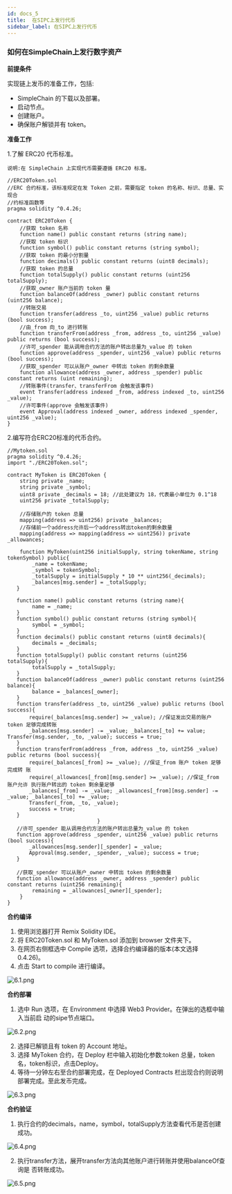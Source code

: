 ```yaml
---
id: docs_5
title:  在SIPC上发行代币
sidebar_label: 在SIPC上发行代币
---
```


### 如何在SimpleChain上发行数字资产

**前提条件**

实现链上发币的准备工作，包括:

-  SimpleChain 的下载以及部署。 
-  启动节点。
-  创建账户。
-  确保账户解锁并有 token。

**准备工作**

1.了解 ERC20 代币标准。
 
`说明:在 SimpleChain 上实现代币需要遵循 ERC20 标准。`

    //ERC20Token.sol
    //ERC 合约标准，该标准规定在发 Token 之前，需要指定 token 的名称、标识、总量、实现合 
    //约标准函数等    
    pragma solidity ^0.4.26; 
    
    contract ERC20Token {
        //获取 token 名称
        function name() public constant returns (string name);
        //获取 token 标识
        function symbol() public constant returns (string symbol);
        //获取 token 的最小分割量
        function decimals() public constant returns (uint8 decimals);
        //获取 token 的总量
        function totalSupply() public constant returns (uint256 totalSupply);
        //获取_owner 账户当前的 token 量
        function balanceOf(address _owner) public constant returns (uint256 balance);
        //转账交易
        function transfer(address _to, uint256 _value) public returns (bool success);
        //由_from 向_to 进行转账
        function transferFrom(address _from, address _to, uint256 _value) public returns (bool success);
        //许可_spender 能从调用合约方法的账户转出总量为_value 的 token
        function approve(address _spender, uint256 _value) public returns (bool success);
        //获取_spender 可以从账户_owner 中转出 token 的剩余数量
        function allowance(address _owner, address _spender) public constant returns (uint remaining);
        //转账事件(transfer、transferFrom 会触发该事件)
        event Transfer(address indexed _from, address indexed _to, uint256 _value);
        //许可事件(approve 会触发该事件)
        event Approval(address indexed _owner, address indexed _spender, uint256 _value);
    }

2.编写符合ERC20标准的代币合约。

    //Mytoken.sol
    pragma solidity ^0.4.26;
    import "./ERC20Token.sol";
      
    contract MyToken is ERC20Token {
        string private _name;
        string private _symbol;
        uint8 private _decimals = 18; //此处建议为 18，代表最小单位为 0.1^18 
        uint256 private _totalSupply;

        //存储账户的 token 总量
        mapping(address => uint256) private _balances;
        //存储前一个address允许后一个address转出token的剩余数量 
        mapping(address => mapping(address => uint256)) private _allowances;

        function MyToken(uint256 initialSupply, string tokenName, string tokenSymbol) public{
            _name = tokenName;
            _symbol = tokenSymbol;
            _totalSupply = initialSupply * 10 ** uint256(_decimals);
            _balances[msg.sender] = _totalSupply;
       }

       function name() public constant returns (string name){ 
            name = _name;
       }
       function symbol() public constant returns (string symbol){ 
            symbol = _symbol;
       }
       function decimals() public constant returns (uint8 decimals){ 
            decimals = _decimals;
       }
       function totalSupply() public constant returns (uint256 totalSupply){ 
            totalSupply = _totalSupply;                
       }
       function balanceOf(address _owner) public constant returns (uint256 balance){ 
            balance = _balances[_owner];
       }
       function transfer(address _to, uint256 _value) public returns (bool success){ 
           require(_balances[msg.sender] >= _value); //保证发出交易的账户 token 足够完成转账
           _balances[msg.sender] -= _value; _balances[_to] += value; Transfer(msg.sender, _to, _value); success = true;
       }
       function transferFrom(address _from, address _to, uint256 _value) public returns (bool success){
           require(_balances[_from] >= _value); //保证_from 账户 token 足够完成转 账
           require(_allowances[_from][msg.sender] >= _value); //保证_from 账户允许 执行账户转出的 token 剩余量足够
           _balances[_from] -= _value; _allowances[_from][msg.sender] -= _value; _balances[_to] += _value;
           Transfer(_from, _to, _value);
           success = true;
       }
                                 }
       //许可_spender 能从调用合约方法的账户转出总量为_value 的 token
       function approve(address _spender, uint256 _value) public returns (bool success){
           _allowances[msg.sender][_spender] = _value; 
           Approval(msg.sender, _spender, _value); success = true;
       }
                  
       //获取_spender 可以从账户_owner 中转出 token 的剩余数量
       function allowance(address _owner, address _spender) public constant returns (uint256 remaining){
            remaining = _allowances[_owner][_spender]; 
        }
    }

 **合约编译**

1. 使用浏览器打开 Remix Solidity IDE。
2. 将 ERC20Token.sol 和 MyToken.sol 添加到 browser 文件夹下。
3. 在网页右侧框选中 Compile 选项，选择合约编译器的版本(本文选择 0.4.26)。
4. 点击 Start to compile 进行编译。

![6.1.png](https://i.loli.net/2020/05/07/DbgwWI8Yztu7Unx.png)

**合约部署**

1. 选中 Run 选项，在 Environment 中选择 Web3 Provider。在弹出的选框中输入当前启 动的sipe节点端口。

![6.2.png](https://i.loli.net/2020/05/07/umSzyZqigevbMxY.png)

2. 选择已解锁且有 token 的 Account 地址。
3. 选择 MyToken 合约，在 Deploy 栏中输入初始化参数:token 总量，token 名，token标识，点击Deploy。
4. 等待一分钟左右至合约部署完成，在 Deployed Contracts 栏出现合约则说明部署完成。至此发币完成。

![6.3.png](https://i.loli.net/2020/05/07/sJiXawq9SDo7Gl6.png)
    
**合约验证**

1. 执行合约的decimals，name，symbol，totalSupply方法查看代币是否创建成功。

![6.4.png](https://i.loli.net/2020/05/07/ltjSce5JfPLDqxI.png)

2. 执行transfer方法，展开transfer方法向其他账户进行转账并使用balanceOf查询是 否转账成功。

![6.5.png](https://i.loli.net/2020/05/07/NblfOHyevhS3kDr.png)




